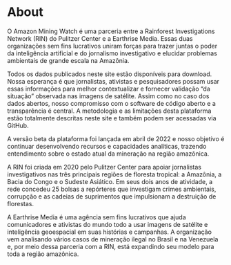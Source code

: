 # About 

O Amazon Mining Watch é uma parceria entre a Rainforest Investigations Network (RIN) do Pulitzer Center e a Earthrise Media. Essas duas organizações sem fins lucrativos uniram forças para trazer juntas o poder da inteligência artificial e do jornalismo investigativo e elucidar problemas ambientais de grande escala na Amazônia.

Todos os dados publicados neste site estão disponíveis para download. Nossa esperança é que jornalistas, ativistas e pesquisadores possam usar essas informações para melhor contextualizar e fornecer validação “da situação” observada nas imagens de satélite. Assim como no caso dos dados abertos, nosso compromisso com o software de código aberto e a transparência é central. A metodologia e as limitações desta plataforma estão totalmente descritas neste site e também podem ser acessadas via GitHub.

A versão beta da plataforma foi lançada em abril de 2022 e nosso objetivo é continuar desenvolvendo recursos e capacidades analíticas, trazendo entendimento sobre o estado atual da mineração na região amazônica.

A RIN foi criada em 2020 pelo Pulitzer Center para apoiar jornalistas investigativos nas três principais regiões de floresta tropical:  a Amazônia,  a Bacia do Congo e o Sudeste Asiático. Em seus dois anos de atividade, a rede concedeu 25 bolsas a repórteres que investigam crimes ambientais, corrupção e as cadeias de suprimentos que impulsionam a destruição de florestas.

A Earthrise Media é uma agência sem fins lucrativos que ajuda comunicadores e ativistas do mundo todo a usar imagens de satélite e inteligência geoespacial em suas histórias e campanhas. A organização vem analisando vários casos de mineração ilegal no Brasil e na Venezuela e, por meio dessa parceria com a RIN, está expandindo seu modelo para toda a região amazônica.